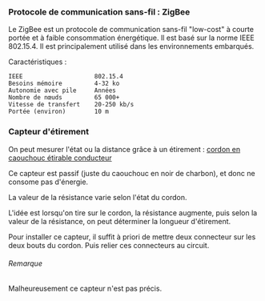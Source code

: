 



### Protocole de communication sans-fil : ZigBee

Le ZigBee est un protocole de communication sans-fil "low-cost" à courte portée et à faible consommation énergétique. Il est basé sur la norme IEEE 802.15.4. Il est principalement utilisé dans les environnements embarqués.


Caractéristiques :
```
IEEE 					802.15.4
Besoins mémoire 		4-32 ko 
Autonomie avec pile 	Années 
Nombre de nœuds 		65 000+ 	
Vitesse de transfert 	20-250 kb/s 	
Portée (environ) 		10 m 
```



### Capteur d'étirement

On peut mesurer l'état ou la distance grâce à un étirement : [cordon en caouchouc étirable conducteur](https://www.adafruit.com/product/519 "Adafruit")

Ce capteur est passif (juste du caouchouc en noir de charbon), et donc ne consome pas d'énergie.

La valeur de la résistance varie selon l'état du cordon.

L'idée est lorsqu'on tire sur le cordon, la résistance augmente, puis selon la valeur de la résistance, on peut déterminer la longueur d'étirement.

Pour installer ce capteur, il suffit à priori de mettre deux connecteur sur les deux bouts du cordon. Puis relier ces connecteurs au circuit.

###### Remarque

Malheureusement ce capteur n'est pas précis.